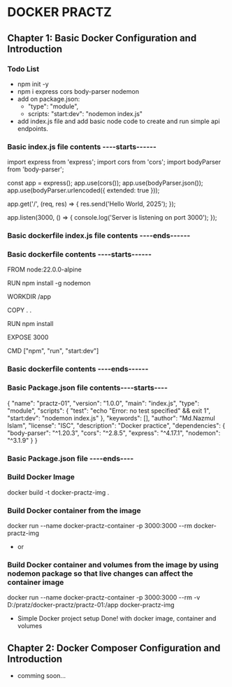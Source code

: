 #                 DOCKER PRACTZ


## Chapter 1: Basic Docker Configuration and Introduction

### Todo List

- npm init -y
- npm i express cors body-parser nodemon
- add on package.json: 
    -  "type": "module",
    - scripts:  "start:dev": "nodemon index.js"
- add index.js file and add basic node code to create and run simple api endpoints.


### Basic index.js file contents ----starts------

import express from 'express';
import cors from 'cors';
import bodyParser from 'body-parser';


const app = express();
app.use(cors());
app.use(bodyParser.json());
app.use(bodyParser.urlencoded({ extended: true }));

app.get('/', (req, res) => {
  res.send('Hello World, 2025');
});

app.listen(3000, () => {
  console.log('Server is listening on port 3000');
});

### Basic dockerfile index.js file contents ----ends------


### Basic dockerfile contents ----starts------

FROM node:22.0.0-alpine

RUN npm install -g nodemon

WORKDIR /app

COPY . .

RUN npm install

EXPOSE 3000

CMD ["npm", "run", "start:dev"]

### Basic dockerfile contents ----ends------


### Basic Package.json file contents----starts----

{
  "name": "practz-01",
  "version": "1.0.0",
  "main": "index.js",
  "type": "module",
  "scripts": {
    "test": "echo \"Error: no test specified\" && exit 1",
    "start:dev": "nodemon index.js"
  },
  "keywords": [],
  "author": "Md.Nazmul Islam",
  "license": "ISC",
  "description": "Docker practice",
  "dependencies": {
    "body-parser": "^1.20.3",
    "cors": "^2.8.5",
    "express": "^4.17.1",
    "nodemon": "^3.1.9"
  }
}

### Basic Package.json file ----ends----


### Build Docker Image
docker build -t docker-practz-img . 

### Build Docker container from the image
docker run --name docker-practz-container -p 3000:3000 --rm docker-practz-img
- or
### Build Docker container and volumes from the image by using nodemon package so that  live changes can affect the container image
docker run --name docker-practz-container -p 3000:3000 --rm -v D:/pratz/docker-practz/practz-01:/app  docker-practz-img


- Simple Docker project setup Done! with docker image, container and volumes


## Chapter 2: Docker Composer Configuration and Introduction

- comming soon...
